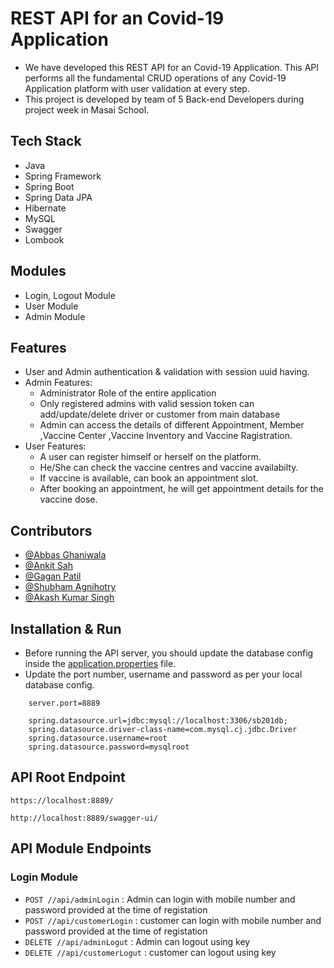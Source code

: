 
# REST API for an Covid-19 Application

* We have developed this REST API for an Covid-19 Application. This API performs all the fundamental CRUD operations of any Covid-19 Application platform with user validation at every step.
* This project is developed by team of 5 Back-end Developers during project week in Masai School. 

## Tech Stack

* Java
* Spring Framework
* Spring Boot
* Spring Data JPA
* Hibernate
* MySQL
* Swagger
* Lombook

## Modules

* Login, Logout Module
* User Module
* Admin Module

## Features

* User and Admin authentication & validation with session uuid having.
* Admin Features:
    * Administrator Role of the entire application
    * Only registered admins with valid session token can add/update/delete driver or customer from main database
    * Admin can access the details of different Appointment, Member ,Vaccine Center ,Vaccine Inventory and Vaccine Ragistration.
* User Features:
    * A user can register himself or herself on the platform.
    * He/She can check the vaccine centres and vaccine availabilty.
    * If vaccine is available, can book an appointment slot.
    * After booking an appointment, he will get appointment details for the vaccine dose.    


## Contributors

* [@Abbas Ghaniwala](https://github.com/abbas5152)
* [@Ankit Sah](https://github.com/Ankit-Sah-Developer)
* [@Gagan Patil](https://github.com/GaganPatil1995)
* [@Shubham Agnihotry](https://github.com/Theagni0070)
* [@Akash Kumar Singh](https://github.com/akashsinghdto55)




## Installation & Run

* Before running the API server, you should update the database config inside the [application.properties](https://github.com/nvFARHAN/cowin.gov.in/blob/master/src/main/resources/application.properties) file. 
* Update the port number, username and password as per your local database config.

```
    server.port=8889

    spring.datasource.url=jdbc:mysql://localhost:3306/sb201db;
    spring.datasource.driver-class-name=com.mysql.cj.jdbc.Driver
    spring.datasource.username=root
    spring.datasource.password=mysqlroot

```


## API Root Endpoint

`https://localhost:8889/`

`http://localhost:8889/swagger-ui/`


## API Module Endpoints

### Login Module

* `POST //api/adminLogin` : Admin can login with mobile number and password provided at the time of registation
* `POST //api/customerLogin` : customer can login with mobile number and password provided at the time of registation
* `DELETE //api/adminLogut` : Admin can logout using key
* `DELETE //api/customerLogut` : customer can logout using key
<!--
### User Module


* `GET /customer/AllRegistration` : user can see all the registration
* `POST /customer/Id` : User can add using Id class id
* `PUT /customers/Member` : user can update member 
* `DELETE/customers/Member` : user can delete member 
........
And Many more Methods We Implemented in our controller


### Admin Module

* `POST /admin/addInventory` : only admin can add the inventory details using unique key
* `GET /admin/GetAllInventory` :only admin can access inventory details using unique key
* `DELETE /admin/DeleteInventory` : only admin can delete the inventory details using unique key

........
And Many more Methods We Implemented in our controller


### Sample API Response for Admin Login

`POST   localhost:8889/login/adminlogin`

* Request Body

```
    {
        "mobileNo": "7056319981",
        "password": "Clickme@007"
    }
```

* Response

```
   CurrentAdminSession(id=11, adminId=10, uuid=ZaVLaK, localDateTime=2022-10-02T11:13:42.772910500)
   
```

## Video Explainer of flow control
 <a href="https://drive.google.com/drive/folders/1h6Mo5Gty6InD-nOOmJhgOeK96G7_RD5V?usp=sharing">**Video Drive Link** </a>
 
 
### E-R Diagram Of Covid-19 Application
---
<img src="https://github.com/abbas5152/wasteful-cast-8657/blob/main/CovidERDiagram.JPG" style="max-width: 100%; display: inline-block;" data-target="animated-image.originalImage">

---

### Swagger UI


---

### Login Controller

---

<img src="https://github.com/abbas5152/wasteful-cast-8657/blob/main/Covid_Vaccination_Tracker/swagger-ui%20Images/logincontroller.JPG" style="max-width: 100%; display: inline-block;" data-target="animated-image.originalImage">

---

### Admin Controller

---

<img src="https://github.com/abbas5152/wasteful-cast-8657/blob/main/Covid_Vaccination_Tracker/swagger-ui%20Images/admincontroller.JPG" style="max-width: 100%; display: inline-block;" data-target="animated-image.originalImage">

---

### User Controller

---

<img src="https://github.com/abbas5152/wasteful-cast-8657/blob/main/Covid_Vaccination_Tracker/swagger-ui%20Images/customercontroller.JPG" style="max-width: 100%; display: inline-block;" data-target="animated-image.originalImage">

---


### Error Controller

---


<img src="https://github.com/abbas5152/wasteful-cast-8657/blob/main/Covid_Vaccination_Tracker/swagger-ui%20Images/errorcontroller.JPG" style="max-width: 100%; display: inline-block;" data-target="animated-image.originalImage">







